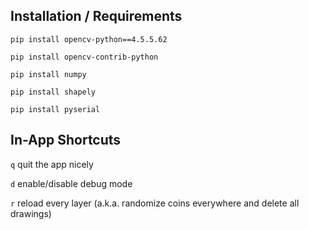 ## Installation / Requirements

``pip install opencv-python==4.5.5.62``

``pip install opencv-contrib-python``

``pip install numpy``

``pip install shapely``

``pip install pyserial``

## In-App Shortcuts

``q`` quit the app nicely

``d`` enable/disable debug mode

``r`` reload every layer (a.k.a. randomize coins everywhere and delete all drawings)